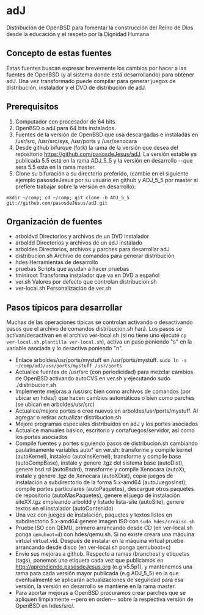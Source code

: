 adJ
===

Distribución de OpenBSD para fomentar la construcción del Reino de Dios 
desde la educación y el respeto por la Dignidad Humana


Concepto de estas fuentes
-------------------------

Estas fuentes buscan expresar brevemente los cambios por hacer a las fuentes de OpenBSD (y al sistema donde está desarrollando) para obtener adJ.  Una vez transformado puede compilar para generar juegos de distribución, instalador y el DVD de distribución de adJ.


Prerequisitos
-------------

1. Computador con procesador de 64 bits.
2. OpenBSD o adJ para 64 bits instalados.
3. Fuentes de la versión de OpenBSD que usa descargadas e instaladas en /usr/src, /usr/src/sys, /usr/ports y /usr/xenocara
4. Desde github bifurque (fork) la rama de la versión que desea del repositorio https://github.com/pasosdeJesus/adJ.  La versión estable ya publicada 5.5 está en la rama ADJ_5_5 y la versión en desarrollo --que sera 5.5 esta en la rama master.
4. Clone su bifuración a su directorio preferido, (cambie en el siguiente ejemplo pasosdeJesus por su usuario en github y ADJ_5_5 por master si prefiere trabajar sobre la versión en desarrollo):
```
mkdir ~/comp; cd ~/comp; git clone -b ADJ_5_5 git://github.com/pasosdeJesus/adJ.git
```


Organización de fuentes
-----------------------

- arboldvd   Directorios y archivos de un DVD instalador
- arboldd    Directorios y archivos de un adJ instalado
- arboldes   Directorios, archivos y parches para desarrollar adJ
- distribucion.sh	Archivo de comandos para generar distribución
- hdes       Herramientas de desarrollo
- pruebas    Scripts que ayudan a hacer pruebas
- tminiroot  Transforma instalador que va en DVD a español
- ver.sh     Valores por defecto que controlan distribucion.sh
- ver-local.sh		Personalización de ver.sh



Pasos típicos para desarrollar
------------------------------

Muchas de las operaciones típicas se controlan activando o desactivando pasos 
que el archivo de comandos distribucion.sh hará.  Los pasos se 
activan/desactivan en el archivo ver-local.sh (si no tiene uno ejecute 
```cp ver-local.sh.plantilla ver-local.sh```), activa un paso poniendo "s" en la 
variable asociada y lo desactiva poniendo "n".

* Enlace arboldes/usr/ports/mystuff en /usr/ports/mystuff.  ```sudo ln -s ~/comp/adJ/usr/ports/mystuff /usr/ports```
* Actualice fuentes de /usr/src (con periodicidad) para mezclar cambios de OpenBSD activando autoCVS en ver.sh y ejecutando sudo ./distribucion.sh
* Implemente mejoras a /usr/src bien como archivos de comandos (por ubicar en hdes/) que hacen cambios automáticos o bien como parches (se ubican en arboldes/usr/src)
* Actualice/mejore portes o cree nuevos en arboldes/usr/ports/mystuff.  Al agregar o retirar actualizar distribucion.sh
* Mejore programas especiales distribuidos en adJ y los portes asociados
* Actualice manuales básico, escritorio y cortafuegos/servidor, así como los portes asociados
* Compile fuentes y portes siguiendo pasos de distribucion.sh cambiando paulatinamente variables auto* en ver.sh: transforme y compile kernel (autoKernel), instalelo (autoInsKernel), transforme y compile base (autoCompBase), instale y genere .tgz del sistema base (autoDist), genere bsd.rd (autoBsdrd), transforme y compile Xenocara (autoX), instale y genere .tgz de Xenocara (autoXDist), copie juegos de instalación a subdirectorio de la forma 5.x-amd64 (autoJuegosInst), compile portes particulares (autoPaquetes), descargue otros paquetes de repositorio (autoMasPaquetes), genere el juego de instalación siteXX.tgz empleando arboldd y listado lista-site (autoSite), genere textos en el instalador (autoContenido)
* Una vez con juegos de instalación, paquetes y textos listos en subdirectorio 5.x-amd64 genere imagen ISO con ```sudo hdes/creaiso.sh```
* Pruebe ISO con QEMU, primero arrancando desde CD (en ver-local.sh ponga ```qemuboot=d```) con hdes/qemu.sh.  Si no existe creara una máquina virtual virtual.vid.  Después de instalar en la máquina virtual pruebe arrancando desde disco (en ver-local.sh ponga qemuboot=c)
* Envie sus mejoras a github.  Respecto a ramas (branches) y etiquetas (tags), ponemos una etiqueta cada vez que publicamos en http://aprendiendo.pasosdeJesus.org (e.g v5.5p1), y mantenemos una rama para cada versión mayor publicada (e.g ADJ_5_5) en la que eventualmente se aplicarán actualizaciones de seguridad para esa versión, la versión en desarrollo se mantiene en la rama master.  
* Para aportar mejoras a OpenBSD procuramos crear parches que se apliquen limpiamente --pero en orden-- sobre la respectiva versión de OpenBSD en hdes/src/.

